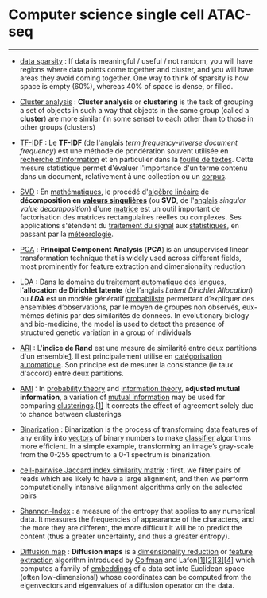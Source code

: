 # Computer science single cell ATAC-seq

---

+ [data sparsity](https://www.quora.com/What-is-a-clear-explanation-of-data-sparsity) : If data is meaningful / useful /  not random, you will have regions where data points come together and  cluster, and you will have areas they avoid coming together. One way to think of sparsity is how space is empty (60%), whereas 40% of space is dense, or filled.

+ [Cluster analysis](https://en.wikipedia.org/wiki/Cluster_analysis) : **Cluster analysis** or **clustering** is the task of grouping a set of objects in such a way that objects in the same group (called a **cluster**) are more similar (in some sense) to each other than to those in other groups (clusters)

+ [TF-IDF](https://fr.wikipedia.org/wiki/TF-IDF) : Le **TF-IDF** (de l'anglais *term frequency-inverse document frequency*) est une méthode de pondération souvent utilisée en [recherche d'information](https://fr.wikipedia.org/wiki/Recherche_d'information) et en particulier dans la [fouille de textes](https://fr.wikipedia.org/wiki/Fouille_de_textes). Cette mesure statistique permet d'évaluer l'importance d'un terme  contenu dans un document, relativement à une collection ou un [corpus](https://fr.wikipedia.org/wiki/Corpus).

+ [SVD](https://fr.wikipedia.org/wiki/D%C3%A9composition_en_valeurs_singuli%C3%A8res) : En [mathématiques](https://fr.wikipedia.org/wiki/Mathématiques), le procédé d'[algèbre linéaire](https://fr.wikipedia.org/wiki/Algèbre_linéaire) de **décomposition en [valeurs singulières](https://fr.wikipedia.org/wiki/Décomposition_en_valeurs_singulières#Valeurs_singulières_et_vecteurs_singuliers)** (ou **SVD**, de l'[anglais](https://fr.wikipedia.org/wiki/Anglais) *singular value decomposition*) d'une [matrice](https://fr.wikipedia.org/wiki/Matrice_(mathématiques)) est un outil important de factorisation des matrices rectangulaires réelles ou complexes. Ses applications s'étendent du [traitement du signal](https://fr.wikipedia.org/wiki/Traitement_du_signal) aux [statistiques](https://fr.wikipedia.org/wiki/Statistique), en passant par la [météorologie](https://fr.wikipedia.org/wiki/Météorologie).

+ [PCA](https://towardsdatascience.com/principal-component-analysis-for-dimensionality-reduction-115a3d157bad) : **Principal Component Analysis** (**PCA**) is an unsupervised linear transformation technique that is widely used  across different fields, most prominently for feature extraction and  dimensionality reduction

+ [LDA](https://fr.wikipedia.org/wiki/Allocation_de_Dirichlet_latente) : Dans le domaine du [traitement automatique des langues](https://fr.wikipedia.org/wiki/Traitement_automatique_des_langues), l’**allocation de Dirichlet latente** (de l’anglais *Latent Dirichlet Allocation*) ou ***LDA*** est un modèle génératif [probabiliste](https://fr.wikipedia.org/wiki/Probabilité) permettant d’expliquer des ensembles d’observations, par le moyen de  groupes non observés, eux-mêmes définis par des similarités de données. In evolutionary biology and bio-medicine, the model is used to detect  the presence of structured genetic variation in a group of individuals

+ [ARI](https://fr.wikipedia.org/wiki/Indice_de_Rand) : L'**indice de Rand** est une mesure de similarité entre deux partitions d'un ensemble[1](https://fr.wikipedia.org/wiki/Indice_de_Rand#cite_note-rand71-1). Il est principalement utilisé en [catégorisation automatique](https://fr.wikipedia.org/wiki/Catégorisation_automatique). Son principe est de mesurer la consistance (le taux d'accord) entre deux partitions.

+ [AMI](https://en.wikipedia.org/wiki/Adjusted_mutual_information) : In [probability theory](https://en.wikipedia.org/wiki/Probability_theory) and [information theory](https://en.wikipedia.org/wiki/Information_theory), **adjusted mutual information**, a variation of [mutual information](https://en.wikipedia.org/wiki/Mutual_information) may be used for comparing [clusterings](https://en.wikipedia.org/wiki/Cluster_Analysis).[[1\]](https://en.wikipedia.org/wiki/Adjusted_mutual_information#cite_note-vinh-icml09-1) It corrects the effect of agreement solely due to chance between clusterings

+ [Binarization](https://deepai.org/machine-learning-glossary-and-terms/binarization) : Binarization is the process of transforming data features of any entity into [vectors](https://deepai.org/machine-learning-glossary-and-terms/vector) of binary numbers to make [classifier](https://deepai.org/machine-learning-glossary-and-terms/classifier) algorithms more efficient. In a simple example, transforming an image’s gray-scale from the 0-255 spectrum to a 0-1 spectrum is binarization.

+ [cell-pairwise Jaccard index similarity matrix](https://www.biorxiv.org/content/10.1101/800581v1) : first, we filter pairs of reads which are likely to have a large  alignment, and then we perform computationally intensive alignment  algorithms only on the selected pairs

+ [Shannon-Index](https://www.dcode.fr/shannon-index) :  a measure of the entropy that applies to any numerical data. It  measures the frequencies of appearance of the characters, and the more  they are different, the more difficult it will be to predict the content (thus a greater uncertainty, and thus a greater entropy).

+ [Diffusion map](https://en.wikipedia.org/wiki/Diffusion_map) : **Diffusion maps** is a [dimensionality reduction](https://en.wikipedia.org/wiki/Dimensionality_reduction) or [feature extraction](https://en.wikipedia.org/wiki/Feature_extraction) algorithm introduced by [ Coifman](https://en.wikipedia.org/wiki/Ronald_Coifman) and Lafon[[1\]](https://en.wikipedia.org/wiki/Diffusion_map#cite_note-PNAS1-1)[[2\]](https://en.wikipedia.org/wiki/Diffusion_map#cite_note-PNAS2-2)[[3\]](https://en.wikipedia.org/wiki/Diffusion_map#cite_note-DifussionMap-3)[[4\]](https://en.wikipedia.org/wiki/Diffusion_map#cite_note-Diffusion-4)  which computes a family of [embeddings](https://en.wikipedia.org/wiki/Embedding) of a data set into Euclidean space (often low-dimensional) whose  coordinates can be computed from the eigenvectors and eigenvalues of a  diffusion operator on the data.

  

